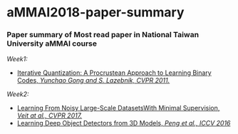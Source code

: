 # aMMAI2018-paper-summary
### Paper summary of Most read paper in National Taiwan University aMMAI course 
*Week1:* 
* [Iterative Quantization: A Procrustean Approach to Learning Binary Codes,  *Yunchao Gong and S. Lazebnik,  CVPR 2011.*](http://www.cs.unc.edu/~lazebnik/publications/cvpr11_small_code.pdf)

*Week2:* 
* [Learning From Noisy Large-Scale DatasetsWith Minimal Supervision, *Veit at al., CVPR 2017.*](https://vision.cornell.edu/se3/wp-content/uploads/2017/04/DeepLabelCleaning_CVPR.pdf) 
* [Learning Deep Object Detectors from 3D Models, *Peng et al., ICCV 2016*](http://www.karimali.org/publications/PSAS_ICCV15.pdf)
